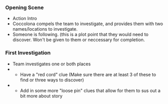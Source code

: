 


### Opening Scene
- Action Intro
- Coccolona compels the team to investigate, and provides them with two names/locations to investigate.
- Someone is following. (this is a plot point that they would need to discover. Won't be given to them or neccessary for completion.

### First Investigation
- Team investigates one or both places
- - Have a "red cord" clue (Make sure there are at least 3 of these to find or three ways to discover)
- - Add in some more "loose pin" clues that allow for them to sus out a bit more about story

<!--stackedit_data:
eyJoaXN0b3J5IjpbNDQxMzAzMzE3LDU4MTYzMzU3NSwtNjcwOT
YwNzExXX0=
-->